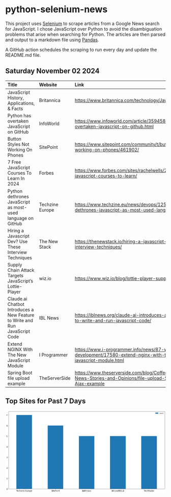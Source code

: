 # python-selenium-news

This project uses [Selenium](https://www.seleniumhq.org/) to scrape articles from a Google News search for JavaScript.
I chose JavaScript over Python to avoid the disambiguation problems that arise when searching for Python.
The articles are then parsed and output to a markdown file using [Pandas](https://pandas.pydata.org/).

A GitHub action schedules the scraping to run every day and update the README.md file.

## Saturday November 02 2024


| Title                                                                       | Website         | Link                                                                                                               |
|:----------------------------------------------------------------------------|:----------------|:-------------------------------------------------------------------------------------------------------------------|
| JavaScript  History, Applications, & Facts                                  | Britannica      | https://www.britannica.com/technology/JavaScript                                                                   |
| Python has overtaken JavaScript on GitHub                                   | InfoWorld       | https://www.infoworld.com/article/3594587/python-has-overtaken-javascript-on-github.html                           |
| Button Styles Not Working On Phones                                         | SitePoint       | https://www.sitepoint.com/community/t/button-styles-not-working-on-phones/461902/                                  |
| 7 Free JavaScript Courses To Learn In 2024                                  | Forbes          | https://www.forbes.com/sites/rachelwells/2024/10/30/free-javascript-courses-to-learn/                              |
| Python dethrones JavaScript as most-used language on GitHub                 | Techzine Europe | https://www.techzine.eu/news/devops/125829/python-dethrones-javascript-as-most-used-language-on-github/            |
| Hiring a Javascript Dev? Use These Interview Techniques                     | The New Stack   | https://thenewstack.io/hiring-a-javascript-dev-use-these-interview-techniques/                                     |
| Supply Chain Attack Targets JavaScript’s Lottie-Player                      | wiz.io          | https://www.wiz.io/blog/lottie-player-supply-chain-attack                                                          |
| Claude.ai Chatbot Introduces a New Feature to Write and Run JavaScript Code | IBL News        | https://iblnews.org/claude-ai-introduces-a-new-feature-to-write-and-run-javascript-code/                           |
| Extend NGINX With The New JavaScript Module                                 | I Programmer    | https://www.i-programmer.info/news/87-web-development/17580-extend-nginx-with-the-new-javascript-module.html       |
| Spring Boot file upload example                                             | TheServerSide   | https://www.theserverside.com/blog/Coffee-Talk-Java-News-Stories-and-Opinions/file-upload-Spring-Boot-Ajax-example |
## Top Sites for Past 7 Days

![Graph of Top Sites](https://raw.githubusercontent.com/dan-mba/python-selenium-news/main/last-week.png)
